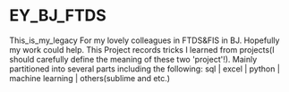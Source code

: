 # EY_BJ_FTDS
This_is_my_legacy
For my lovely colleagues in FTDS&FIS in BJ. Hopefully my work could help.
This Project records tricks I learned from projects(I should carefully define the meaning of these two 'project'!). Mainly partitioned into several parts including the following: sql | excel | python | machine learning | others(sublime and etc.)
